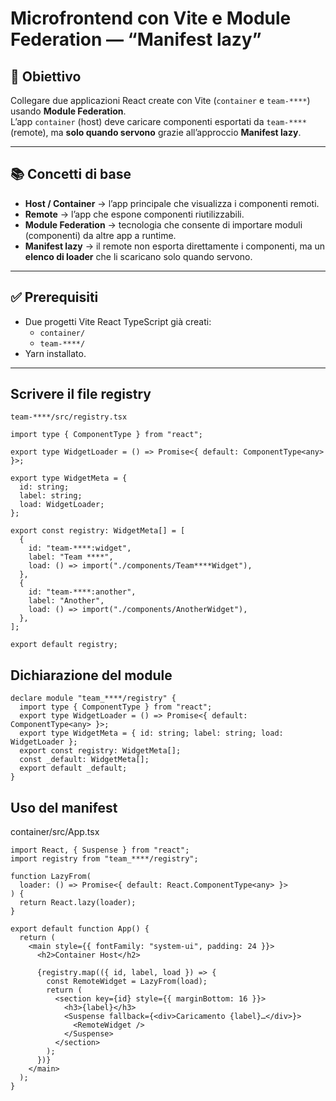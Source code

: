 # Microfrontend con Vite e Module Federation — “Manifest lazy”

## 🎯 Obiettivo

Collegare due applicazioni React create con Vite (`container` e `team-****`) usando **Module Federation**.  
L’app `container` (host) deve caricare componenti esportati da `team-****` (remote), ma **solo quando servono** grazie all’approccio **Manifest lazy**.

---

## 📚 Concetti di base

- **Host / Container** → l’app principale che visualizza i componenti remoti.
- **Remote** → l’app che espone componenti riutilizzabili.
- **Module Federation** → tecnologia che consente di importare moduli (componenti) da altre app a runtime.
- **Manifest lazy** → il remote non esporta direttamente i componenti, ma un **elenco di loader** che li scaricano solo quando servono.

---

## ✅ Prerequisiti

- Due progetti Vite React TypeScript già creati:
  - `container/`
  - `team-****/`
- Yarn installato.

---

## Scrivere il file registry

`team-****/src/registry.tsx`

```tsx
import type { ComponentType } from "react";

export type WidgetLoader = () => Promise<{ default: ComponentType<any> }>;

export type WidgetMeta = {
  id: string;
  label: string;
  load: WidgetLoader;
};

export const registry: WidgetMeta[] = [
  {
    id: "team-****:widget",
    label: "Team ****",
    load: () => import("./components/Team****Widget"),
  },
  {
    id: "team-****:another",
    label: "Another",
    load: () => import("./components/AnotherWidget"),
  },
];

export default registry;
```

## Dichiarazione del module

```tsx
declare module "team_****/registry" {
  import type { ComponentType } from "react";
  export type WidgetLoader = () => Promise<{ default: ComponentType<any> }>;
  export type WidgetMeta = { id: string; label: string; load: WidgetLoader };
  export const registry: WidgetMeta[];
  const _default: WidgetMeta[];
  export default _default;
}
```

## Uso del manifest

container/src/App.tsx

```tsx
import React, { Suspense } from "react";
import registry from "team_****/registry";

function LazyFrom(
  loader: () => Promise<{ default: React.ComponentType<any> }>
) {
  return React.lazy(loader);
}

export default function App() {
  return (
    <main style={{ fontFamily: "system-ui", padding: 24 }}>
      <h2>Container Host</h2>

      {registry.map(({ id, label, load }) => {
        const RemoteWidget = LazyFrom(load);
        return (
          <section key={id} style={{ marginBottom: 16 }}>
            <h3>{label}</h3>
            <Suspense fallback={<div>Caricamento {label}…</div>}>
              <RemoteWidget />
            </Suspense>
          </section>
        );
      })}
    </main>
  );
}
```
